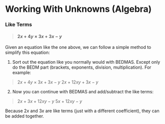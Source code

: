 # Working With Unknowns (Algebra)

### Like Terms
> #### $2x + 4y \times 3x + 3x - y$

Given an equation like the one above, we can follow a simple method to simplify this equation:

1. Sort out the equation like you normally would with BEDMAS. Except only do the BEDM part (brackets, exponents, division, multiplication). For example:
> $2x + 4y \times 3x + 3x - y$
> $2x + 12xy + 3x - y$

2. Now you can continue with BEDMAS and add/subtract the like terms:
> $2x + 3x + 12xy - y$
> $5x + 12xy - y$

Because $2x$ and $3x$ are like terms (just with a different coefficient), they can be added together.